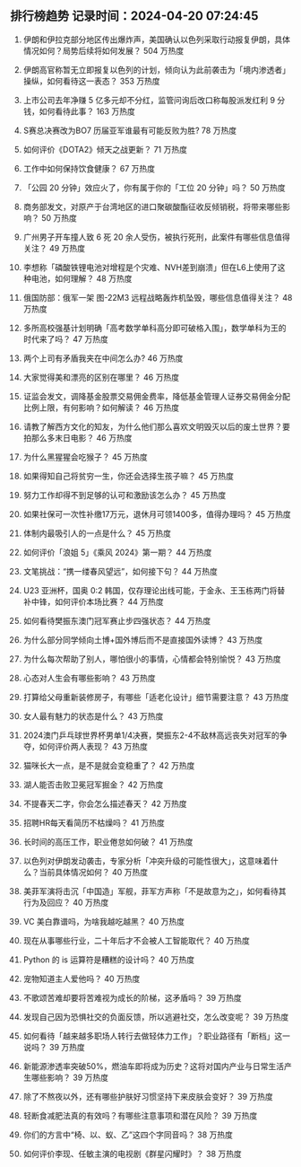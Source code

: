 
## 排行榜趋势 记录时间：2024-04-20 07:24:45
  
  1. 伊朗和伊拉克部分地区传出爆炸声，美国确认以色列采取行动报复伊朗，具体情况如何？局势后续将如何发展？ 504 万热度
    
  2. 伊朗高官称暂无立即报复以色列的计划，倾向认为此前袭击为「境内渗透者」操纵，如何看待这一表态？ 353 万热度
    
  3. 上市公司去年净赚 5 亿多元却不分红，监管问询后改口称每股派发红利 9 分钱，如何看待此事？ 163 万热度
    
  4. S赛总决赛改为BO7 历届亚军谁最有可能反败为胜? 78 万热度
    
  5. 如何评价《DOTA2》倾天之战更新？ 71 万热度
    
  6. 工作中如何保持饮食健康？ 67 万热度
    
  7. 「公园 20 分钟」效应火了，你有属于你的「工位 20 分钟」吗？ 50 万热度
    
  8. 商务部发文，对原产于台湾地区的进口聚碳酸酯征收反倾销税，将带来哪些影响？ 50 万热度
    
  9. 广州男子开车撞人致 6 死 20 余人受伤，被执行死刑，此案件有哪些信息值得关注？ 49 万热度
    
  10. 李想称「磷酸铁锂电池对增程是个灾难、NVH差到崩溃」但在L6上使用了这种电池，如何理解？ 48 万热度
    
  11. 俄国防部：俄军一架 图-22M3 远程战略轰炸机坠毁，哪些信息值得关注？ 48 万热度
    
  12. 多所高校强基计划明确「高考数学单科高分即可破格入围」，数学单科为王的时代来了吗？ 47 万热度
    
  13. 两个上司有矛盾我夹在中间怎么办? 46 万热度
    
  14. 大家觉得美和漂亮的区别在哪里？ 46 万热度
    
  15. 证监会发文，调降基金股票交易佣金费率，降低基金管理人证券交易佣金分配比例上限，有何影响？如何解读？ 46 万热度
    
  16. 请教了解西方文化的知友，为什么他们那么喜欢文明毁灭以后的废土世界？要拍那么多末日电影？ 46 万热度
    
  17. 为什么黑猩猩会吃猴子？ 45 万热度
    
  18. 如果得知自己将贫穷一生，你还会选择生孩子嘛？ 45 万热度
    
  19. 努力工作却得不到足够的认可和激励该怎么办？ 45 万热度
    
  20. 如果社保可一次性补缴17万元，退休月可领1400多，值得办理吗？ 45 万热度
    
  21. 体制内最吸引人的一点是什么？ 45 万热度
    
  22. 如何评价「浪姐 5」《乘风 2024》第一期？ 44 万热度
    
  23. 文笔挑战：“携一缕春风望远”，如何接下句？ 44 万热度
    
  24. U23 亚洲杯，国奥 0:2 韩国，仅存理论出线可能，于金永、王玉栋两门将替补中锋，如何评价本场比赛？ 44 万热度
    
  25. 如何看待樊振东澳门冠军赛止步四强状态？ 44 万热度
    
  26. 为什么部分同学倾向土博+国外博后而不是直接国外读博？ 43 万热度
    
  27. 为什么每次帮助了别人，哪怕很小的事情，心情都会特别愉悦？ 43 万热度
    
  28. 心态对人生会有哪些影响？ 43 万热度
    
  29. 打算给父母重新装修房子，有哪些「适老化设计」细节需要注意？ 43 万热度
    
  30. 女人最有魅力的状态是什么？ 43 万热度
    
  31. 2024澳门乒乓球世界杯男单1/4决赛，樊振东2-4不敌林高远丧失对冠军的争夺，如何评价两人表现？ 43 万热度
    
  32. 猫咪长大一点，是不是就会变稳重了？ 42 万热度
    
  33. 湖人能否击败卫冕冠军掘金？ 42 万热度
    
  34. 不提春天二字，你会怎么描述春天？ 42 万热度
    
  35. 招聘HR每天看简历不枯燥吗？ 41 万热度
    
  36. 长时间的高压工作，职业倦怠如何破？ 41 万热度
    
  37. 以色列对伊朗发动袭击，专家分析「冲突升级的可能性很大」，这意味着什么？当前具体情况如何？ 40 万热度
    
  38. 美菲军演将击沉「中国造」军舰，菲军方声称「不是故意为之」，如何看待其行为及回应？ 40 万热度
    
  39. VC 美白靠谱吗，为啥我越吃越黑？ 40 万热度
    
  40. 现在从事哪些行业，二十年后才不会被人工智能取代？ 40 万热度
    
  41. Python 的 is 运算符是糟糕的设计吗？ 40 万热度
    
  42. 宠物知道主人爱他吗？ 40 万热度
    
  43. 不歌颂苦难却要将苦难视为成长的阶梯，这矛盾吗？ 39 万热度
    
  44. 发现自己因为恐惧社交的负面反馈，所以逃避社交，怎么改变呢？ 39 万热度
    
  45. 如何看待「越来越多职场人转行去做轻体力工作」？职业路径有「断档」这一说吗？ 39 万热度
    
  46. 新能源渗透率突破50%，燃油车即将成为历史？这将对国内产业与日常生活产生哪些影响？ 39 万热度
    
  47. 除了不熬夜以外，还有哪些护肤好习惯坚持下来皮肤会变好？ 39 万热度
    
  48. 轻断食减肥法真的有效吗？有哪些注意事项和潜在风险？ 39 万热度
    
  49. 你们的方言中“椅、以、蚁、乙”这四个字同音吗？ 38 万热度
    
  50. 如何评价李现、任敏主演的电视剧《群星闪耀时》？ 38 万热度
    